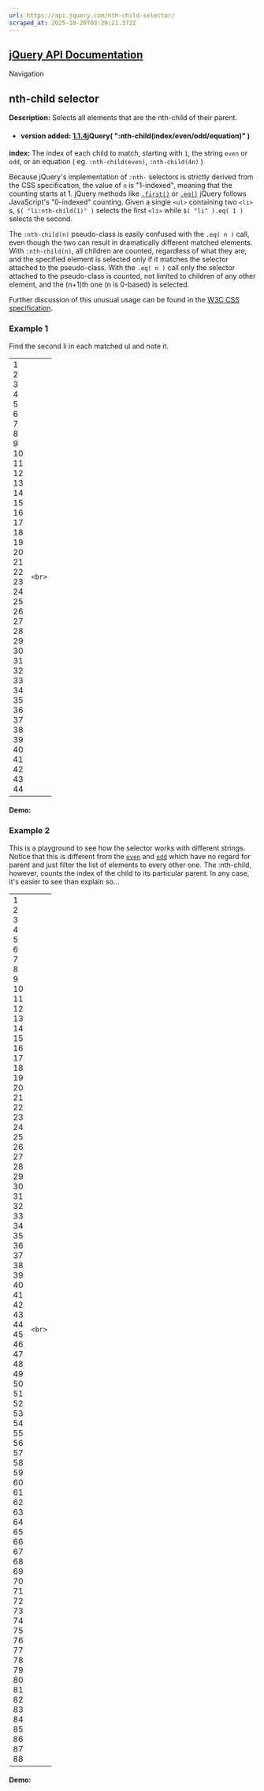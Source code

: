 ```yaml
---
url: https://api.jquery.com/nth-child-selector/
scraped_at: 2025-10-20T03:29:21.372Z
---
```


## [jQuery API Documentation](https://jquery.com/ "jQuery API Documentation")

Navigation

## nth-child selector

**Description:** Selects all elements that are the nth-child of their parent.

- #### version added: [1.1.4](https://api.jquery.com/category/version/1.1.4/)jQuery( ":nth-child(index/even/odd/equation)" )


**index:** The index of each child to match, starting with `1`, the string `even` or `odd`, or an equation ( eg. `:nth-child(even)`, `:nth-child(4n)` )


Because jQuery's implementation of `:nth-` selectors is strictly derived from the CSS specification, the value of `n` is "1-indexed", meaning that the counting starts at 1. jQuery methods like [`.first()`](https://api.jquery.com/first/) or [`.eq()`](https://api.jquery.com/eq/) jQuery follows JavaScript's "0-indexed" counting. Given a single `<ul>` containing two `<li>` s, `$( "li:nth-child(1)" )` selects the first `<li>` while `$( "li" ).eq( 1 )` selects the second.

The `:nth-child(n)` pseudo-class is easily confused with the `.eq( n )` call, even though the two can result in dramatically different matched elements. With `:nth-child(n)`, all children are counted, regardless of what they are, and the specified element is selected only if it matches the selector attached to the pseudo-class. With the `.eq( n )` call only the selector attached to the pseudo-class is counted, not limited to children of any other element, and the (n+1)th one (n is 0-based) is selected.

Further discussion of this unusual usage can be found in the [W3C CSS specification](https://www.w3.org/TR/css3-selectors/#nth-child-pseudo).

### Example 1

Find the second li in each matched ul and note it.

|     |     |
| --- | --- |
| 1<br>2<br>3<br>4<br>5<br>6<br>7<br>8<br>9<br>10<br>11<br>12<br>13<br>14<br>15<br>16<br>17<br>18<br>19<br>20<br>21<br>22<br>23<br>24<br>25<br>26<br>27<br>28<br>29<br>30<br>31<br>32<br>33<br>34<br>35<br>36<br>37<br>38<br>39<br>40<br>41<br>42<br>43<br>44 | ```<br>``` |

#### Demo:

### Example 2

This is a playground to see how the selector works with different strings. Notice that this is different from the [`even`](https://api.jquery.com/even/) and [`odd`](https://api.jquery.com/odd/) which have no regard for parent and just filter the list of elements to every other one. The :nth-child, however, counts the index of the child to its particular parent. In any case, it's easier to see than explain so...

|     |     |
| --- | --- |
| 1<br>2<br>3<br>4<br>5<br>6<br>7<br>8<br>9<br>10<br>11<br>12<br>13<br>14<br>15<br>16<br>17<br>18<br>19<br>20<br>21<br>22<br>23<br>24<br>25<br>26<br>27<br>28<br>29<br>30<br>31<br>32<br>33<br>34<br>35<br>36<br>37<br>38<br>39<br>40<br>41<br>42<br>43<br>44<br>45<br>46<br>47<br>48<br>49<br>50<br>51<br>52<br>53<br>54<br>55<br>56<br>57<br>58<br>59<br>60<br>61<br>62<br>63<br>64<br>65<br>66<br>67<br>68<br>69<br>70<br>71<br>72<br>73<br>74<br>75<br>76<br>77<br>78<br>79<br>80<br>81<br>82<br>83<br>84<br>85<br>86<br>87<br>88 | ```<br>``` |

#### Demo: